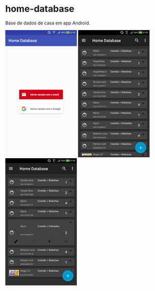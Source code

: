 # home-database
Base de dados de casa em app Android.

<img src="img/device-2019-10-22-113731.png" alt="login page" width="225" height="400">        
<img src="img/device-2019-10-22-113433.png" alt="login page" width="225" height="400">
<img src="img/device-2019-10-22-113534.png" alt="login page" width="225" height="400">
